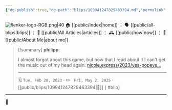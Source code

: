 ```yaml
---
{"dg-publish":true,"dg-path":"blips/109941247829463394.md","permalink":"/blips/109941247829463394/","title":"philipp on mastodon @ 2023-02-28","created":"2023-02-28T07:45:09","updated":"2025-05-02T08:50:43"}
---
```



<div class="transclusion internal-embed is-loaded"><div class="markdown-embed">




![flenker-logo-RGB.png|40](/img/user/attachments/flenker-logo-RGB.png)
🏠 [[public/Index\|home]]  ⋮ 🗣️ [[public/all-blips\|blips]] ⋮  📝 [[public/All Articles\|articles]]  ⋮ 🕰️ [[public/now\|now]] ⋮ 🪪 [[public/About Me\|about me]]


</div></div>


> [!summary] **philipp**:
>
> I almost forgot about this game,  but now that I read about it I can't get the music out of my head again. [nicole.express/2023/yes-popeye…](https://nicole.express/2023/yes-popeye-the-sailor-man.html)
> - - -
>
> 🗓️ <code>Tue, Feb 28, 2023</code>  · ✏️ <code> Fri, May 2, 2025</code>  · [[public/blips/109941247829463394\|🔗]]
{ #blip}


- - -

 👾
